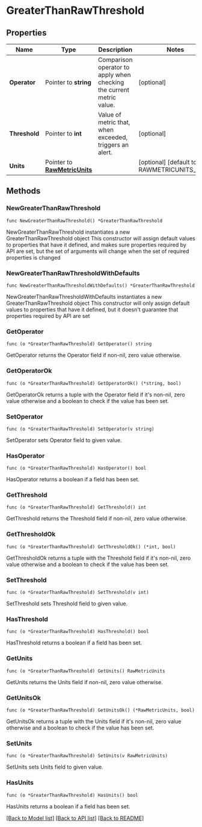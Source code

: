 # GreaterThanRawThreshold

## Properties

Name | Type | Description | Notes
------------ | ------------- | ------------- | -------------
**Operator** | Pointer to **string** | Comparison operator to apply when checking the current metric value. | [optional] 
**Threshold** | Pointer to **int** | Value of metric that, when exceeded, triggers an alert. | [optional] 
**Units** | Pointer to [**RawMetricUnits**](RawMetricUnits.md) |  | [optional] [default to RAWMETRICUNITS_RAW]

## Methods

### NewGreaterThanRawThreshold

`func NewGreaterThanRawThreshold() *GreaterThanRawThreshold`

NewGreaterThanRawThreshold instantiates a new GreaterThanRawThreshold object
This constructor will assign default values to properties that have it defined,
and makes sure properties required by API are set, but the set of arguments
will change when the set of required properties is changed

### NewGreaterThanRawThresholdWithDefaults

`func NewGreaterThanRawThresholdWithDefaults() *GreaterThanRawThreshold`

NewGreaterThanRawThresholdWithDefaults instantiates a new GreaterThanRawThreshold object
This constructor will only assign default values to properties that have it defined,
but it doesn't guarantee that properties required by API are set

### GetOperator

`func (o *GreaterThanRawThreshold) GetOperator() string`

GetOperator returns the Operator field if non-nil, zero value otherwise.

### GetOperatorOk

`func (o *GreaterThanRawThreshold) GetOperatorOk() (*string, bool)`

GetOperatorOk returns a tuple with the Operator field if it's non-nil, zero value otherwise
and a boolean to check if the value has been set.

### SetOperator

`func (o *GreaterThanRawThreshold) SetOperator(v string)`

SetOperator sets Operator field to given value.

### HasOperator

`func (o *GreaterThanRawThreshold) HasOperator() bool`

HasOperator returns a boolean if a field has been set.

### GetThreshold

`func (o *GreaterThanRawThreshold) GetThreshold() int`

GetThreshold returns the Threshold field if non-nil, zero value otherwise.

### GetThresholdOk

`func (o *GreaterThanRawThreshold) GetThresholdOk() (*int, bool)`

GetThresholdOk returns a tuple with the Threshold field if it's non-nil, zero value otherwise
and a boolean to check if the value has been set.

### SetThreshold

`func (o *GreaterThanRawThreshold) SetThreshold(v int)`

SetThreshold sets Threshold field to given value.

### HasThreshold

`func (o *GreaterThanRawThreshold) HasThreshold() bool`

HasThreshold returns a boolean if a field has been set.

### GetUnits

`func (o *GreaterThanRawThreshold) GetUnits() RawMetricUnits`

GetUnits returns the Units field if non-nil, zero value otherwise.

### GetUnitsOk

`func (o *GreaterThanRawThreshold) GetUnitsOk() (*RawMetricUnits, bool)`

GetUnitsOk returns a tuple with the Units field if it's non-nil, zero value otherwise
and a boolean to check if the value has been set.

### SetUnits

`func (o *GreaterThanRawThreshold) SetUnits(v RawMetricUnits)`

SetUnits sets Units field to given value.

### HasUnits

`func (o *GreaterThanRawThreshold) HasUnits() bool`

HasUnits returns a boolean if a field has been set.


[[Back to Model list]](../README.md#documentation-for-models) [[Back to API list]](../README.md#documentation-for-api-endpoints) [[Back to README]](../README.md)


